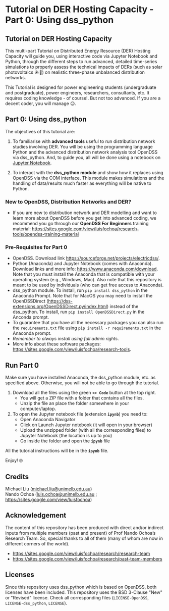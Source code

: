 # Tutorial on DER Hosting Capacity - Part 0: Using dss_python

## Tutorial on DER Hosting Capacity

This multi-part Tutorial on Distributed Energy Resource (DER) Hosting Capacity will guide you, using interactive code via Jupyter Notebook and Python, through the different steps to run advanced, detailed time-series simulations to properly assess the technical impacts of DERs (such as solar photovoltaics ☀️🏡) on realistic three-phase unbalanced distribution networks.

This Tutorial is designed for power engineering students (undergraduate and postgraduate), power engineers, researchers, consultants, etc. It requires coding knowledge - of course!. But not too advanced. If you are a decent coder, you will manage 😉.

## Part 0: Using dss_python

The objectives of this tutorial are:
1. To familiarise with **advanced tools** useful to run distribution network studies involving DER. You will be using the programming language Python and the advanced distribution network analysis tool OpenDSS via dss_python. And, to guide you, all will be done using a notebook on [Jupyter Notebook](https://jupyter.org/).

2. To interact with the **dss_python module** and show how it replaces using OpenDSS via the COM interface. This module makes simulations and the handling of data/results much faster as everything will be native to Python.

### New to OpenDSS, Distribution Networks and DER?

- If you are new to distribution network and DER modelling and want to learn more about OpenDSS before you get into advanced coding, we recommend you go through our **OpenDSS For Beginners** training material: https://sites.google.com/view/luisfochoa/research-tools/opendss-training-material

### Pre-Requisites for Part 0

- OpenDSS. Download link https://sourceforge.net/projects/electricdss/.
- Python (Anaconda) and Jupyter Notebook (comes with Anaconda). Download links and more info: https://www.anaconda.com/download. Note that you must install the Anaconda that is compatible with your operating system (e.g., Windows, Mac). Also note that this repository is meant to be used by individuals (who can get free access to Anaconda).
- dss_python module. To install, run `pip install dss_python` in the Anaconda Prompt. Note that for MacOS you may need to install the OpenDSSDirect (https://dss-extensions.org/OpenDSSDirect.py/index.html) instead of the dss_python. To install, run `pip install OpenDSSDirect.py` in the Anconda prompt.
- To guarantee that you have all the necessary packages you can also run the `requirements.txt` file using `pip install -r requirements.txt` in the Anaconda prompt.
- *Remember to always install using full admin rights*.
- More info about these software packages: https://sites.google.com/view/luisfochoa/research-tools.

## Run Part 0

Make sure you have installed Anaconda, the dss_python module, etc. as specified above. Otherwise, you will not be able to go through the tutorial.

1. Download all the files using the green **`<> Code`** button at the top right.
   - You will get a ZIP file with a folder that contains all the files.
   - Unzip the file an place the folder somewhere in your computer/laptop.
3. To open the Jupyter notebook file (extension **`ipynb`**) you need to:
   - Open Anaconda Navigator
   - Click on Launch Jupyter notebook (it will open in your browser)
   - Upload the unzipped folder (with all the corresponding files) to Jupyter Notebook (the location is up to you)
   - Go inside the folder and open the **`ipynb`** file

All the tutorial instructions will be in the **`ipynb`** file.

Enjoy! 🤓


## Credits

Michael Liu (michael.liu@unimelb.edu.au)  
Nando Ochoa (luis.ochoa@unimelb.edu.au ; https://sites.google.com/view/luisfochoa)

## Acknowledgement

The content of this repository has been produced with direct and/or indirect inputs from multiple members (past and present) of Prof Nando Ochoa’s Research Team. So, special thanks to all of them (many of whom are now in different corners of the world).

* https://sites.google.com/view/luisfochoa/research/research-team
* https://sites.google.com/view/luisfochoa/research/past-team-members

## Licenses

Since this repository uses dss_python which is based on OpenDSS, both licenses have been included. This repository uses the BSD 3-Clause "New" or "Revised" license. Check all corresponding files (`LICENSE-OpenDSS`, `LICENSE-dss_python`, `LICENSE`).
